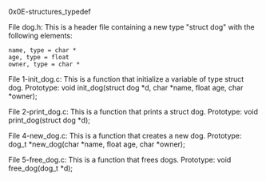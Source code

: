 0x0E-structures_typedef


File dog.h: This is a header file containing a new type "struct dog" with the following elements:

	name, type = char *
	age, type = float
	owner, type = char *

File 1-init_dog.c: This is a function that initialize a variable of type struct dog.
	Prototype: void init_dog(struct dog *d, char *name, float age, char *owner);

File 2-print_dog.c: This is a function that prints a struct dog.
	Prototype: void print_dog(struct dog *d);

File 4-new_dog.c: This is a function that creates a new dog.
	Prototype: dog_t *new_dog(char *name, float age, char *owner);

File 5-free_dog.c: This is a function that frees dogs.
Prototype: void free_dog(dog_t *d);
